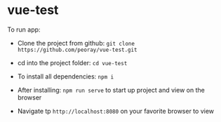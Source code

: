 # vue-test

To run app:
- Clone the project from github: `git clone https://github.com/peoray/vue-test.git`

- cd into the project folder: `cd vue-test`

- To install all dependencies: `npm i`

- After installing: `npm run serve` to start up project and view on the browser

- Navigate tp `http://localhost:8080` on your favorite browser to view
